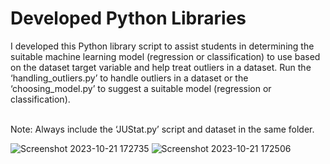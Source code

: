 # Developed Python Libraries
I developed this Python library script to assist students in determining the suitable machine learning model (regression or classification) to use based on the dataset target variable and help treat outliers in a dataset. Run the ‘handling_outliers.py’ to handle outliers in a dataset or the ‘choosing_model.py’ to suggest a suitable model (regression or classification). <br><br>

Note: Always include the ‘JUStat.py’ script and dataset in the same folder.

![Screenshot 2023-10-21 172735](https://github.com/John-Umolu/Python-Libraries/assets/106328663/cb2b9d80-e4bc-4c18-b2e0-7f2b25508186)
![Screenshot 2023-10-21 172506](https://github.com/John-Umolu/Python-Libraries/assets/106328663/3913c645-1922-40f3-beb4-e432c0fe457a)
